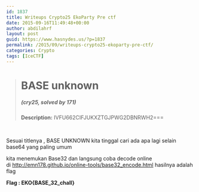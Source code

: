 ```yaml
---
id: 1837
title: Writeups Crypto25 EkoParty Pre ctf
date: 2015-09-16T11:49:48+00:00
author: abdilahrf
layout: post
guid: https://www.hasnydes.us/?p=1837
permalink: /2015/09/writeups-crypto25-ekoparty-pre-ctf/
categories: Crypto
tags: [IceCTF]
---
```

> # BASE unknown
> 
> ##### (cry25, solved by 171)
> 
> **Description:** IVFU662CIFJUKXZTGJPWG2DBNRWH2===

&nbsp;

Sesuai titlenya , BASE UNKNOWN kita tinggal cari ada apa lagi selain base64 yang paling umum

kita menemukan Base32 dan langsung coba decode online di http://emn178.github.io/online-tools/base32_encode.html hasilnya adalah flag

**Flag : EKO{BASE\_32\_chall}**